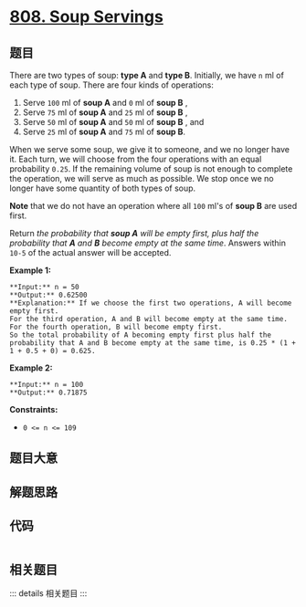 # [808. Soup Servings](https://leetcode.com/problems/soup-servings)

## 题目

There are two types of soup: **type A** and **type B**. Initially, we have `n`
ml of each type of soup. There are four kinds of operations:

  1. Serve `100` ml of **soup A** and `0` ml of **soup B** ,
  2. Serve `75` ml of **soup A** and `25` ml of **soup B** ,
  3. Serve `50` ml of **soup A** and `50` ml of **soup B** , and
  4. Serve `25` ml of **soup A** and `75` ml of **soup B**.

When we serve some soup, we give it to someone, and we no longer have it. Each
turn, we will choose from the four operations with an equal probability
`0.25`. If the remaining volume of soup is not enough to complete the
operation, we will serve as much as possible. We stop once we no longer have
some quantity of both types of soup.

**Note** that we do not have an operation where all `100` ml's of **soup B**
are used first.

Return _the probability that **soup A** will be empty first, plus half the
probability that **A** and **B** become empty at the same time_. Answers
within `10-5` of the actual answer will be accepted.



**Example 1:**

    
    
    **Input:** n = 50
    **Output:** 0.62500
    **Explanation:** If we choose the first two operations, A will become empty first.
    For the third operation, A and B will become empty at the same time.
    For the fourth operation, B will become empty first.
    So the total probability of A becoming empty first plus half the probability that A and B become empty at the same time, is 0.25 * (1 + 1 + 0.5 + 0) = 0.625.
    

**Example 2:**

    
    
    **Input:** n = 100
    **Output:** 0.71875
    



**Constraints:**

  * `0 <= n <= 109`


## 题目大意

## 解题思路

## 代码

```javascript

```

## 相关题目

::: details 相关题目
:::
